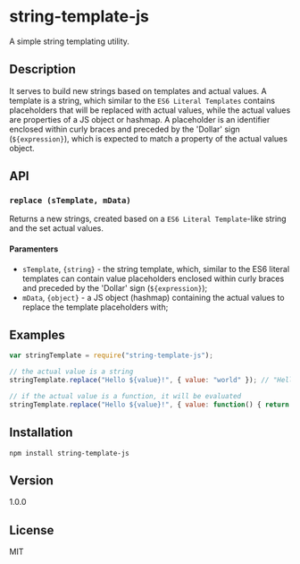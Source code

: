 # string-template-js

A simple string templating utility.

## Description 

It serves to build new strings based on templates and actual values. A template is a string, which similar to the `ES6 Literal Templates` contains placeholders that will be replaced with actual values, while the actual values are properties of a JS object or hashmap. A placeholder is an identifier enclosed within curly braces and preceded by the 'Dollar' sign (`${expression}`), which is expected to match a property of the actual values object.

## API

### `replace (sTemplate, mData)`

Returns a new strings, created based on a `ES6 Literal Template`-like string and the set actual values.

#### Paramenters

  * `sTemplate`, `{string}` - the string template, which, similar to the ES6 literal templates can contain value placeholders enclosed within curly braces and preceded by the 'Dollar' sign (`${expression}`);
  * `mData`, `{object}` - a JS object (hashmap) containing the actual values to replace the template placeholders with;

## Examples

```js
var stringTemplate = require("string-template-js");

// the actual value is a string
stringTemplate.replace("Hello ${value}!", { value: "world" }); // "Hello world!"

// if the actual value is a function, it will be evaluated
stringTemplate.replace("Hello ${value}!", { value: function() { return "world"; } }); // "Hello world!"
```

## Installation

`npm install string-template-js`

## Version

1.0.0

## License

MIT